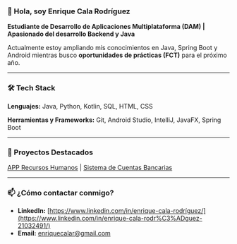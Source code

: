 ### 👋 Hola, soy Enrique Cala Rodríguez

**Estudiante de Desarrollo de Aplicaciones Multiplataforma (DAM) | Apasionado del desarrollo Backend y Java**

Actualmente estoy ampliando mis conocimientos en Java, Spring Boot y Android mientras busco **oportunidades de prácticas (FCT)** para el próximo año.

---

### 🛠️ Tech Stack

**Lenguajes:** Java, Python, Kotlin, SQL, HTML, CSS

**Herramientas y Frameworks:** Git, Android Studio, IntelliJ, JavaFX, Spring Boot

---

### 📌 Proyectos Destacados

[APP Recursos Humanos](https://github.com/ecalar/app-recursos-humanos) | [Sistema de Cuentas Bancarias](https://github.com/ecalar/SistemaCuentasBancarias)

---

### 📫 ¿Cómo contactar conmigo?

*   **LinkedIn:** [https://www.linkedin.com/in/enrique-cala-rodríguez/](https://www.linkedin.com/in/enrique-cala-rodr%C3%ADguez-21032491/)
*   **Email:** enriquecalar@gmail.com
